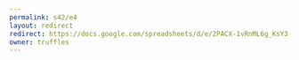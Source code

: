 ```yaml
---
permalink: s42/e4
layout: redirect
redirect: https://docs.google.com/spreadsheets/d/e/2PACX-1vRnML6g_KsY3-xu4u-rMI4zwtYDFt2GSlr2XEPAALaMkVF8WJ88DjnXjkoABp4WJwCfO8s1rZjgSX93/pubhtml
owner: truffles
---
```

